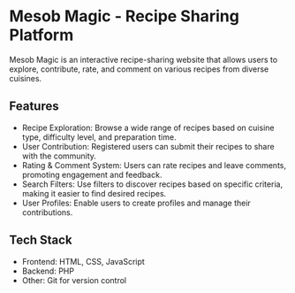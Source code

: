# Mesob Magic - Recipe Sharing Platform

Mesob Magic is an interactive recipe-sharing website that allows users to explore, contribute, rate, and comment on various recipes from diverse cuisines.

## Features

- Recipe Exploration: Browse a wide range of recipes based on cuisine type, difficulty level, and preparation time.
- User Contribution: Registered users can submit their recipes to share with the community.
- Rating & Comment System: Users can rate recipes and leave comments, promoting engagement and feedback.
- Search Filters: Use filters to discover recipes based on specific criteria, making it easier to find desired recipes.
- User Profiles: Enable users to create profiles and manage their contributions.

## Tech Stack

- Frontend: HTML, CSS, JavaScript
- Backend: PHP
- Other: Git for version control
